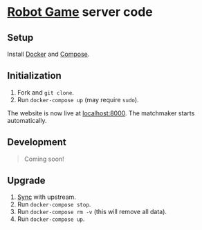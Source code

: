 [Robot Game](http://robotgame.net) server code
===================================

## Setup

Install [Docker](https://docs.docker.com/installation/#installation)
and [Compose](https://docs.docker.com/compose/install/).

## Initialization

1. Fork and `git clone`.
2. Run `docker-compose up` (may require `sudo`).

The website is now live at [localhost:8000](http://localhost:8000). The
matchmaker starts automatically.

## Development

> Coming soon!

## Upgrade

1. [Sync](https://help.github.com/articles/syncing-a-fork/) with upstream.
2. Run `docker-compose stop`.
3. Run `docker-compose rm -v` (this will remove all data).
4. Run `docker-compose up`.

